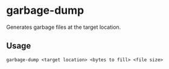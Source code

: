 # garbage-dump

Generates garbage files at the target location.

## Usage

`garbage-dump <target location> <bytes to fill> <file size>`
